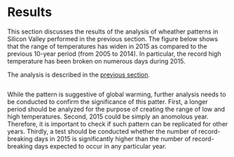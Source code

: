 # Results

This section discusses the results of the analysis of wheather patterns in Silicon Valley performed in the previous section.  The figure below shows that the range of temperatures has widen in 2015 as compared to the previous 10-year period (from 2005 to 2014).  In particular, the record high temperature has been broken on numerous days during 2015.

The analysis is described in the [previous section](https://eagronin.github.io/sv-weather-prepare).

![]()

While the pattern is suggestive of global warming, further analysis needs to be conducted to confirm the significance of this patter.  First, a longer period should be analyzed for the purpose of creating the range of low and high temperatures.  Second, 2015 could be simply an anomolous year.  Therefore, it is important to check if such pattern can be replicated for other years.  Thirdly, a test should be conducted whether the number of record-breaking days in 2015 is significantly higher than the number of record-breaking days expected to occur in any particular year.
